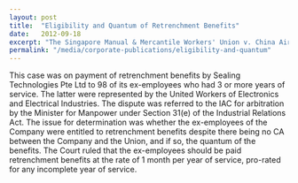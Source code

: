 ```yaml
---
layout: post
title:  "Eligibility and Quantum of Retrenchment Benefits"
date:   2012-09-18
excerpt: "The Singapore Manual & Mercantile Workers' Union v. China Airlines Limited: The Court rhas been adjourned to a date to be fixed."
permalink: "/media/corporate-publications/eligibility-and-quantum"
---
```


This case was on payment of retrenchment benefits by Sealing Technologies Pte Ltd to 98 of its ex-employees who had 3 or more years of service. The latter were represented by the United Workers of Electronics and Electrical Industries. The dispute was referred to the IAC for arbitration by the Minister for Manpower under Section 31(e) of the Industrial Relations Act. The issue for determination was whether the ex-employees of the Company were entitled to retrenchment benefits despite there being no CA between the Company and the Union, and if so, the quantum of the benefits. The Court ruled that the ex-employees should be paid retrenchment benefits at the rate of 1 month per year of service, pro-rated for any incomplete year of service.